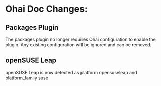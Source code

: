 <!---
This file is reset every time a new release is done. This file describes changes that have not yet been released.

Example Doc Change:
### Headline for the required change
Description of the required change.
-->

# Ohai Doc Changes:

## Packages Plugin

The packages plugin no longer requires Ohai configuration to enable the plugin. Any existing configuration will be ignored and can be removed.

## openSUSE Leap

openSUSE Leap is now detected as platform opensuseleap and platform_family suse
